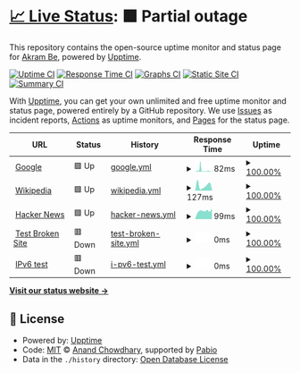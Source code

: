 # [📈 Live Status](https://akram-osg.github.io/westside-watcher): <!--live status--> **🟧 Partial outage**

This repository contains the open-source uptime monitor and status page for [Akram Be](https://akram-osg.github.io/westside-watcher), powered by [Upptime](https://github.com/upptime/upptime).

[![Uptime CI](https://github.com/akram-osg/westside-watcher/workflows/Uptime%20CI/badge.svg)](https://github.com/akram-osg/westside-watcher/actions?query=workflow%3A%22Uptime+CI%22)
[![Response Time CI](https://github.com/akram-osg/westside-watcher/workflows/Response%20Time%20CI/badge.svg)](https://github.com/akram-osg/westside-watcher/actions?query=workflow%3A%22Response+Time+CI%22)
[![Graphs CI](https://github.com/akram-osg/westside-watcher/workflows/Graphs%20CI/badge.svg)](https://github.com/akram-osg/westside-watcher/actions?query=workflow%3A%22Graphs+CI%22)
[![Static Site CI](https://github.com/akram-osg/westside-watcher/workflows/Static%20Site%20CI/badge.svg)](https://github.com/akram-osg/westside-watcher/actions?query=workflow%3A%22Static+Site+CI%22)
[![Summary CI](https://github.com/akram-osg/westside-watcher/workflows/Summary%20CI/badge.svg)](https://github.com/akram-osg/westside-watcher/actions?query=workflow%3A%22Summary+CI%22)

With [Upptime](https://upptime.js.org), you can get your own unlimited and free uptime monitor and status page, powered entirely by a GitHub repository. We use [Issues](https://github.com/akram-osg/westside-watcher/issues) as incident reports, [Actions](https://github.com/akram-osg/westside-watcher/actions) as uptime monitors, and [Pages](https://akram-osg.github.io/westside-watcher) for the status page.

<!--start: status pages-->
<!-- This summary is generated by Upptime (https://github.com/upptime/upptime) -->
<!-- Do not edit this manually, your changes will be overwritten -->
<!-- prettier-ignore -->
| URL | Status | History | Response Time | Uptime |
| --- | ------ | ------- | ------------- | ------ |
| <img alt="" src="https://icons.duckduckgo.com/ip3/www.google.com.ico" height="13"> [Google](https://www.google.com) | 🟩 Up | [google.yml](https://github.com/akram-osg/westside-watcher/commits/HEAD/history/google.yml) | <details><summary><img alt="Response time graph" src="./graphs/google/response-time-week.png" height="20"> 82ms</summary><br><a href="https://akram-osg.github.io/westside-watcher/history/google"><img alt="Response time 82" src="https://img.shields.io/endpoint?url=https%3A%2F%2Fraw.githubusercontent.com%2Fakram-osg%2Fwestside-watcher%2FHEAD%2Fapi%2Fgoogle%2Fresponse-time.json"></a><br><a href="https://akram-osg.github.io/westside-watcher/history/google"><img alt="24-hour response time 82" src="https://img.shields.io/endpoint?url=https%3A%2F%2Fraw.githubusercontent.com%2Fakram-osg%2Fwestside-watcher%2FHEAD%2Fapi%2Fgoogle%2Fresponse-time-day.json"></a><br><a href="https://akram-osg.github.io/westside-watcher/history/google"><img alt="7-day response time 82" src="https://img.shields.io/endpoint?url=https%3A%2F%2Fraw.githubusercontent.com%2Fakram-osg%2Fwestside-watcher%2FHEAD%2Fapi%2Fgoogle%2Fresponse-time-week.json"></a><br><a href="https://akram-osg.github.io/westside-watcher/history/google"><img alt="30-day response time 82" src="https://img.shields.io/endpoint?url=https%3A%2F%2Fraw.githubusercontent.com%2Fakram-osg%2Fwestside-watcher%2FHEAD%2Fapi%2Fgoogle%2Fresponse-time-month.json"></a><br><a href="https://akram-osg.github.io/westside-watcher/history/google"><img alt="1-year response time 82" src="https://img.shields.io/endpoint?url=https%3A%2F%2Fraw.githubusercontent.com%2Fakram-osg%2Fwestside-watcher%2FHEAD%2Fapi%2Fgoogle%2Fresponse-time-year.json"></a></details> | <details><summary><a href="https://akram-osg.github.io/westside-watcher/history/google">100.00%</a></summary><a href="https://akram-osg.github.io/westside-watcher/history/google"><img alt="All-time uptime 100.00%" src="https://img.shields.io/endpoint?url=https%3A%2F%2Fraw.githubusercontent.com%2Fakram-osg%2Fwestside-watcher%2FHEAD%2Fapi%2Fgoogle%2Fuptime.json"></a><br><a href="https://akram-osg.github.io/westside-watcher/history/google"><img alt="24-hour uptime 100.00%" src="https://img.shields.io/endpoint?url=https%3A%2F%2Fraw.githubusercontent.com%2Fakram-osg%2Fwestside-watcher%2FHEAD%2Fapi%2Fgoogle%2Fuptime-day.json"></a><br><a href="https://akram-osg.github.io/westside-watcher/history/google"><img alt="7-day uptime 100.00%" src="https://img.shields.io/endpoint?url=https%3A%2F%2Fraw.githubusercontent.com%2Fakram-osg%2Fwestside-watcher%2FHEAD%2Fapi%2Fgoogle%2Fuptime-week.json"></a><br><a href="https://akram-osg.github.io/westside-watcher/history/google"><img alt="30-day uptime 100.00%" src="https://img.shields.io/endpoint?url=https%3A%2F%2Fraw.githubusercontent.com%2Fakram-osg%2Fwestside-watcher%2FHEAD%2Fapi%2Fgoogle%2Fuptime-month.json"></a><br><a href="https://akram-osg.github.io/westside-watcher/history/google"><img alt="1-year uptime 100.00%" src="https://img.shields.io/endpoint?url=https%3A%2F%2Fraw.githubusercontent.com%2Fakram-osg%2Fwestside-watcher%2FHEAD%2Fapi%2Fgoogle%2Fuptime-year.json"></a></details>
| <img alt="" src="https://icons.duckduckgo.com/ip3/en.wikipedia.org.ico" height="13"> [Wikipedia](https://en.wikipedia.org) | 🟩 Up | [wikipedia.yml](https://github.com/akram-osg/westside-watcher/commits/HEAD/history/wikipedia.yml) | <details><summary><img alt="Response time graph" src="./graphs/wikipedia/response-time-week.png" height="20"> 127ms</summary><br><a href="https://akram-osg.github.io/westside-watcher/history/wikipedia"><img alt="Response time 127" src="https://img.shields.io/endpoint?url=https%3A%2F%2Fraw.githubusercontent.com%2Fakram-osg%2Fwestside-watcher%2FHEAD%2Fapi%2Fwikipedia%2Fresponse-time.json"></a><br><a href="https://akram-osg.github.io/westside-watcher/history/wikipedia"><img alt="24-hour response time 127" src="https://img.shields.io/endpoint?url=https%3A%2F%2Fraw.githubusercontent.com%2Fakram-osg%2Fwestside-watcher%2FHEAD%2Fapi%2Fwikipedia%2Fresponse-time-day.json"></a><br><a href="https://akram-osg.github.io/westside-watcher/history/wikipedia"><img alt="7-day response time 127" src="https://img.shields.io/endpoint?url=https%3A%2F%2Fraw.githubusercontent.com%2Fakram-osg%2Fwestside-watcher%2FHEAD%2Fapi%2Fwikipedia%2Fresponse-time-week.json"></a><br><a href="https://akram-osg.github.io/westside-watcher/history/wikipedia"><img alt="30-day response time 127" src="https://img.shields.io/endpoint?url=https%3A%2F%2Fraw.githubusercontent.com%2Fakram-osg%2Fwestside-watcher%2FHEAD%2Fapi%2Fwikipedia%2Fresponse-time-month.json"></a><br><a href="https://akram-osg.github.io/westside-watcher/history/wikipedia"><img alt="1-year response time 127" src="https://img.shields.io/endpoint?url=https%3A%2F%2Fraw.githubusercontent.com%2Fakram-osg%2Fwestside-watcher%2FHEAD%2Fapi%2Fwikipedia%2Fresponse-time-year.json"></a></details> | <details><summary><a href="https://akram-osg.github.io/westside-watcher/history/wikipedia">100.00%</a></summary><a href="https://akram-osg.github.io/westside-watcher/history/wikipedia"><img alt="All-time uptime 100.00%" src="https://img.shields.io/endpoint?url=https%3A%2F%2Fraw.githubusercontent.com%2Fakram-osg%2Fwestside-watcher%2FHEAD%2Fapi%2Fwikipedia%2Fuptime.json"></a><br><a href="https://akram-osg.github.io/westside-watcher/history/wikipedia"><img alt="24-hour uptime 100.00%" src="https://img.shields.io/endpoint?url=https%3A%2F%2Fraw.githubusercontent.com%2Fakram-osg%2Fwestside-watcher%2FHEAD%2Fapi%2Fwikipedia%2Fuptime-day.json"></a><br><a href="https://akram-osg.github.io/westside-watcher/history/wikipedia"><img alt="7-day uptime 100.00%" src="https://img.shields.io/endpoint?url=https%3A%2F%2Fraw.githubusercontent.com%2Fakram-osg%2Fwestside-watcher%2FHEAD%2Fapi%2Fwikipedia%2Fuptime-week.json"></a><br><a href="https://akram-osg.github.io/westside-watcher/history/wikipedia"><img alt="30-day uptime 100.00%" src="https://img.shields.io/endpoint?url=https%3A%2F%2Fraw.githubusercontent.com%2Fakram-osg%2Fwestside-watcher%2FHEAD%2Fapi%2Fwikipedia%2Fuptime-month.json"></a><br><a href="https://akram-osg.github.io/westside-watcher/history/wikipedia"><img alt="1-year uptime 100.00%" src="https://img.shields.io/endpoint?url=https%3A%2F%2Fraw.githubusercontent.com%2Fakram-osg%2Fwestside-watcher%2FHEAD%2Fapi%2Fwikipedia%2Fuptime-year.json"></a></details>
| <img alt="" src="https://icons.duckduckgo.com/ip3/news.ycombinator.com.ico" height="13"> [Hacker News](https://news.ycombinator.com) | 🟩 Up | [hacker-news.yml](https://github.com/akram-osg/westside-watcher/commits/HEAD/history/hacker-news.yml) | <details><summary><img alt="Response time graph" src="./graphs/hacker-news/response-time-week.png" height="20"> 99ms</summary><br><a href="https://akram-osg.github.io/westside-watcher/history/hacker-news"><img alt="Response time 99" src="https://img.shields.io/endpoint?url=https%3A%2F%2Fraw.githubusercontent.com%2Fakram-osg%2Fwestside-watcher%2FHEAD%2Fapi%2Fhacker-news%2Fresponse-time.json"></a><br><a href="https://akram-osg.github.io/westside-watcher/history/hacker-news"><img alt="24-hour response time 99" src="https://img.shields.io/endpoint?url=https%3A%2F%2Fraw.githubusercontent.com%2Fakram-osg%2Fwestside-watcher%2FHEAD%2Fapi%2Fhacker-news%2Fresponse-time-day.json"></a><br><a href="https://akram-osg.github.io/westside-watcher/history/hacker-news"><img alt="7-day response time 99" src="https://img.shields.io/endpoint?url=https%3A%2F%2Fraw.githubusercontent.com%2Fakram-osg%2Fwestside-watcher%2FHEAD%2Fapi%2Fhacker-news%2Fresponse-time-week.json"></a><br><a href="https://akram-osg.github.io/westside-watcher/history/hacker-news"><img alt="30-day response time 99" src="https://img.shields.io/endpoint?url=https%3A%2F%2Fraw.githubusercontent.com%2Fakram-osg%2Fwestside-watcher%2FHEAD%2Fapi%2Fhacker-news%2Fresponse-time-month.json"></a><br><a href="https://akram-osg.github.io/westside-watcher/history/hacker-news"><img alt="1-year response time 99" src="https://img.shields.io/endpoint?url=https%3A%2F%2Fraw.githubusercontent.com%2Fakram-osg%2Fwestside-watcher%2FHEAD%2Fapi%2Fhacker-news%2Fresponse-time-year.json"></a></details> | <details><summary><a href="https://akram-osg.github.io/westside-watcher/history/hacker-news">100.00%</a></summary><a href="https://akram-osg.github.io/westside-watcher/history/hacker-news"><img alt="All-time uptime 100.00%" src="https://img.shields.io/endpoint?url=https%3A%2F%2Fraw.githubusercontent.com%2Fakram-osg%2Fwestside-watcher%2FHEAD%2Fapi%2Fhacker-news%2Fuptime.json"></a><br><a href="https://akram-osg.github.io/westside-watcher/history/hacker-news"><img alt="24-hour uptime 100.00%" src="https://img.shields.io/endpoint?url=https%3A%2F%2Fraw.githubusercontent.com%2Fakram-osg%2Fwestside-watcher%2FHEAD%2Fapi%2Fhacker-news%2Fuptime-day.json"></a><br><a href="https://akram-osg.github.io/westside-watcher/history/hacker-news"><img alt="7-day uptime 100.00%" src="https://img.shields.io/endpoint?url=https%3A%2F%2Fraw.githubusercontent.com%2Fakram-osg%2Fwestside-watcher%2FHEAD%2Fapi%2Fhacker-news%2Fuptime-week.json"></a><br><a href="https://akram-osg.github.io/westside-watcher/history/hacker-news"><img alt="30-day uptime 100.00%" src="https://img.shields.io/endpoint?url=https%3A%2F%2Fraw.githubusercontent.com%2Fakram-osg%2Fwestside-watcher%2FHEAD%2Fapi%2Fhacker-news%2Fuptime-month.json"></a><br><a href="https://akram-osg.github.io/westside-watcher/history/hacker-news"><img alt="1-year uptime 100.00%" src="https://img.shields.io/endpoint?url=https%3A%2F%2Fraw.githubusercontent.com%2Fakram-osg%2Fwestside-watcher%2FHEAD%2Fapi%2Fhacker-news%2Fuptime-year.json"></a></details>
| <img alt="" src="https://icons.duckduckgo.com/ip3/thissitedoesnotexist.koj.co.ico" height="13"> [Test Broken Site](https://thissitedoesnotexist.koj.co) | 🟥 Down | [test-broken-site.yml](https://github.com/akram-osg/westside-watcher/commits/HEAD/history/test-broken-site.yml) | <details><summary><img alt="Response time graph" src="./graphs/test-broken-site/response-time-week.png" height="20"> 0ms</summary><br><a href="https://akram-osg.github.io/westside-watcher/history/test-broken-site"><img alt="Response time 0" src="https://img.shields.io/endpoint?url=https%3A%2F%2Fraw.githubusercontent.com%2Fakram-osg%2Fwestside-watcher%2FHEAD%2Fapi%2Ftest-broken-site%2Fresponse-time.json"></a><br><a href="https://akram-osg.github.io/westside-watcher/history/test-broken-site"><img alt="24-hour response time 0" src="https://img.shields.io/endpoint?url=https%3A%2F%2Fraw.githubusercontent.com%2Fakram-osg%2Fwestside-watcher%2FHEAD%2Fapi%2Ftest-broken-site%2Fresponse-time-day.json"></a><br><a href="https://akram-osg.github.io/westside-watcher/history/test-broken-site"><img alt="7-day response time 0" src="https://img.shields.io/endpoint?url=https%3A%2F%2Fraw.githubusercontent.com%2Fakram-osg%2Fwestside-watcher%2FHEAD%2Fapi%2Ftest-broken-site%2Fresponse-time-week.json"></a><br><a href="https://akram-osg.github.io/westside-watcher/history/test-broken-site"><img alt="30-day response time 0" src="https://img.shields.io/endpoint?url=https%3A%2F%2Fraw.githubusercontent.com%2Fakram-osg%2Fwestside-watcher%2FHEAD%2Fapi%2Ftest-broken-site%2Fresponse-time-month.json"></a><br><a href="https://akram-osg.github.io/westside-watcher/history/test-broken-site"><img alt="1-year response time 0" src="https://img.shields.io/endpoint?url=https%3A%2F%2Fraw.githubusercontent.com%2Fakram-osg%2Fwestside-watcher%2FHEAD%2Fapi%2Ftest-broken-site%2Fresponse-time-year.json"></a></details> | <details><summary><a href="https://akram-osg.github.io/westside-watcher/history/test-broken-site">100.00%</a></summary><a href="https://akram-osg.github.io/westside-watcher/history/test-broken-site"><img alt="All-time uptime 100.00%" src="https://img.shields.io/endpoint?url=https%3A%2F%2Fraw.githubusercontent.com%2Fakram-osg%2Fwestside-watcher%2FHEAD%2Fapi%2Ftest-broken-site%2Fuptime.json"></a><br><a href="https://akram-osg.github.io/westside-watcher/history/test-broken-site"><img alt="24-hour uptime 100.00%" src="https://img.shields.io/endpoint?url=https%3A%2F%2Fraw.githubusercontent.com%2Fakram-osg%2Fwestside-watcher%2FHEAD%2Fapi%2Ftest-broken-site%2Fuptime-day.json"></a><br><a href="https://akram-osg.github.io/westside-watcher/history/test-broken-site"><img alt="7-day uptime 100.00%" src="https://img.shields.io/endpoint?url=https%3A%2F%2Fraw.githubusercontent.com%2Fakram-osg%2Fwestside-watcher%2FHEAD%2Fapi%2Ftest-broken-site%2Fuptime-week.json"></a><br><a href="https://akram-osg.github.io/westside-watcher/history/test-broken-site"><img alt="30-day uptime 100.00%" src="https://img.shields.io/endpoint?url=https%3A%2F%2Fraw.githubusercontent.com%2Fakram-osg%2Fwestside-watcher%2FHEAD%2Fapi%2Ftest-broken-site%2Fuptime-month.json"></a><br><a href="https://akram-osg.github.io/westside-watcher/history/test-broken-site"><img alt="1-year uptime 100.00%" src="https://img.shields.io/endpoint?url=https%3A%2F%2Fraw.githubusercontent.com%2Fakram-osg%2Fwestside-watcher%2FHEAD%2Fapi%2Ftest-broken-site%2Fuptime-year.json"></a></details>
| <img alt="" src="https://icons.duckduckgo.com/ip3/null.ico" height="13"> [IPv6 test](forwardemail.net) | 🟥 Down | [i-pv6-test.yml](https://github.com/akram-osg/westside-watcher/commits/HEAD/history/i-pv6-test.yml) | <details><summary><img alt="Response time graph" src="./graphs/i-pv6-test/response-time-week.png" height="20"> 0ms</summary><br><a href="https://akram-osg.github.io/westside-watcher/history/i-pv6-test"><img alt="Response time 0" src="https://img.shields.io/endpoint?url=https%3A%2F%2Fraw.githubusercontent.com%2Fakram-osg%2Fwestside-watcher%2FHEAD%2Fapi%2Fi-pv6-test%2Fresponse-time.json"></a><br><a href="https://akram-osg.github.io/westside-watcher/history/i-pv6-test"><img alt="24-hour response time 0" src="https://img.shields.io/endpoint?url=https%3A%2F%2Fraw.githubusercontent.com%2Fakram-osg%2Fwestside-watcher%2FHEAD%2Fapi%2Fi-pv6-test%2Fresponse-time-day.json"></a><br><a href="https://akram-osg.github.io/westside-watcher/history/i-pv6-test"><img alt="7-day response time 0" src="https://img.shields.io/endpoint?url=https%3A%2F%2Fraw.githubusercontent.com%2Fakram-osg%2Fwestside-watcher%2FHEAD%2Fapi%2Fi-pv6-test%2Fresponse-time-week.json"></a><br><a href="https://akram-osg.github.io/westside-watcher/history/i-pv6-test"><img alt="30-day response time 0" src="https://img.shields.io/endpoint?url=https%3A%2F%2Fraw.githubusercontent.com%2Fakram-osg%2Fwestside-watcher%2FHEAD%2Fapi%2Fi-pv6-test%2Fresponse-time-month.json"></a><br><a href="https://akram-osg.github.io/westside-watcher/history/i-pv6-test"><img alt="1-year response time 0" src="https://img.shields.io/endpoint?url=https%3A%2F%2Fraw.githubusercontent.com%2Fakram-osg%2Fwestside-watcher%2FHEAD%2Fapi%2Fi-pv6-test%2Fresponse-time-year.json"></a></details> | <details><summary><a href="https://akram-osg.github.io/westside-watcher/history/i-pv6-test">100.00%</a></summary><a href="https://akram-osg.github.io/westside-watcher/history/i-pv6-test"><img alt="All-time uptime 100.00%" src="https://img.shields.io/endpoint?url=https%3A%2F%2Fraw.githubusercontent.com%2Fakram-osg%2Fwestside-watcher%2FHEAD%2Fapi%2Fi-pv6-test%2Fuptime.json"></a><br><a href="https://akram-osg.github.io/westside-watcher/history/i-pv6-test"><img alt="24-hour uptime 100.00%" src="https://img.shields.io/endpoint?url=https%3A%2F%2Fraw.githubusercontent.com%2Fakram-osg%2Fwestside-watcher%2FHEAD%2Fapi%2Fi-pv6-test%2Fuptime-day.json"></a><br><a href="https://akram-osg.github.io/westside-watcher/history/i-pv6-test"><img alt="7-day uptime 100.00%" src="https://img.shields.io/endpoint?url=https%3A%2F%2Fraw.githubusercontent.com%2Fakram-osg%2Fwestside-watcher%2FHEAD%2Fapi%2Fi-pv6-test%2Fuptime-week.json"></a><br><a href="https://akram-osg.github.io/westside-watcher/history/i-pv6-test"><img alt="30-day uptime 100.00%" src="https://img.shields.io/endpoint?url=https%3A%2F%2Fraw.githubusercontent.com%2Fakram-osg%2Fwestside-watcher%2FHEAD%2Fapi%2Fi-pv6-test%2Fuptime-month.json"></a><br><a href="https://akram-osg.github.io/westside-watcher/history/i-pv6-test"><img alt="1-year uptime 100.00%" src="https://img.shields.io/endpoint?url=https%3A%2F%2Fraw.githubusercontent.com%2Fakram-osg%2Fwestside-watcher%2FHEAD%2Fapi%2Fi-pv6-test%2Fuptime-year.json"></a></details>

<!--end: status pages-->

[**Visit our status website →**](https://akram-osg.github.io/westside-watcher)

## 📄 License

- Powered by: [Upptime](https://github.com/upptime/upptime)
- Code: [MIT](./LICENSE) © [Anand Chowdhary](https://anandchowdhary.com), supported by [Pabio](https://pabio.com)
- Data in the `./history` directory: [Open Database License](https://opendatacommons.org/licenses/odbl/1-0/)
